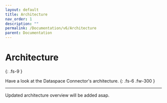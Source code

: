 ```yaml
---
layout: default
title: Architecture
nav_order: 1
description: ""
permalink: /Documentation/v6/Architecture
parent: Documentation
---
```


# Architecture
{: .fs-9 }

Have a look at the Dataspace Connector's architecture.
{: .fs-6 .fw-300 }

---

Updated architecture overview will be added asap.
